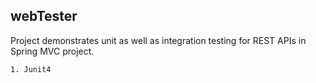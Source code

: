 ## webTester

Project demonstrates unit as well as integration testing for REST APIs in Spring MVC project.
```
1. Junit4
```